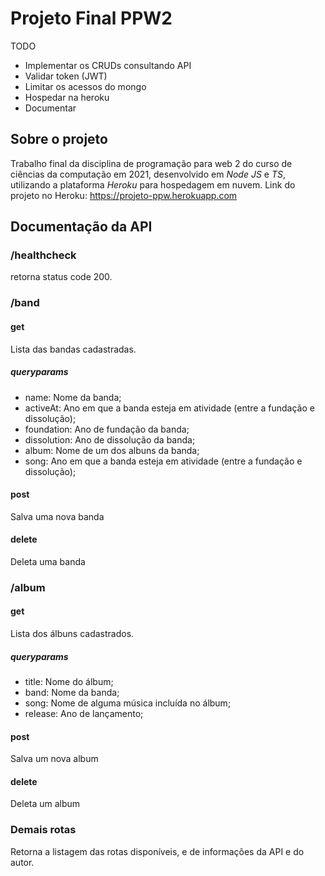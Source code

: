 # Projeto Final PPW2

TODO

-   Implementar os CRUDs consultando API
-   Validar token (JWT)
-   Limitar os acessos do mongo
-   Hospedar na heroku
-   Documentar

## Sobre o projeto

Trabalho final da disciplina de programação para web 2 do curso de ciências da computação em 2021, desenvolvido em _Node JS_ e _TS_, utilizando a plataforma _Heroku_ para hospedagem em nuvem.
Link do projeto no Heroku: https://projeto-ppw.herokuapp.com

## Documentação da API

### /healthcheck

retorna status code 200.

### /band

#### get

Lista das bandas cadastradas.

##### queryparams

-   name: Nome da banda;
-   activeAt: Ano em que a banda esteja em atividade (entre a fundação e dissolução);
-   foundation: Ano de fundação da banda;
-   dissolution: Ano de dissolução da banda;
-   album: Nome de um dos albuns da banda;
-   song: Ano em que a banda esteja em atividade (entre a fundação e dissolução);

#### post

Salva uma nova banda

#### delete

Deleta uma banda

### /album

#### get

Lista dos álbuns cadastrados.

##### queryparams

-   title: Nome do álbum;
-   band: Nome da banda;
-   song: Nome de alguma música incluída no álbum;
-   release: Ano de lançamento;

#### post

Salva um nova album

#### delete

Deleta um album

### Demais rotas

Retorna a listagem das rotas disponíveis, e de informações da API e do autor.
